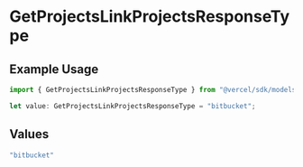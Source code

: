 # GetProjectsLinkProjectsResponseType

## Example Usage

```typescript
import { GetProjectsLinkProjectsResponseType } from "@vercel/sdk/models/operations/getprojects.js";

let value: GetProjectsLinkProjectsResponseType = "bitbucket";
```

## Values

```typescript
"bitbucket"
```